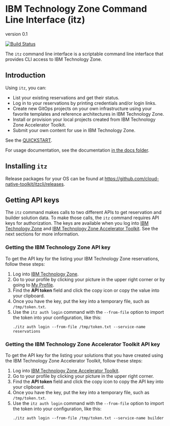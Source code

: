 # IBM Technology Zone Command Line Interface (itz)

version 0.1

[![Build Status](https://travis.ibm.com/skol/itzcli.svg?token=wGYsX6PCXyDddvgpBC56&branch=main)](https://travis.ibm.com/skol/itzcli)

The `itz` command line interface is a scriptable command line interface that provides CLI access to IBM Technology Zone.

## Introduction

Using `itz`, you can:

* List your existing reservations and get their status.
* Log in to your reservations by printing credentials and/or login links.
* Create new GitOps projects on your own infrastructure using your favorite templates and reference architectures in IBM
Technology Zone.
* Install or provision your local projects created from IBM Technology Zone Accelerator Toolkit.
* Submit your own content for use in IBM Technology Zone.

See the [QUICKSTART](QUICKSTART.md).

For usage documentation, see the documentation [in the docs folder](docs/itz.md).

## Installing `itz`

Release packages for your OS can be found at https://github.com/cloud-native-toolkit/itzcli/releases.

## Getting API keys

The `itz` command makes calls to two different APIs to get reservation and 
builder solution data. To make those calls, the `itz` command requires API 
keys for authorization. The keys are available when you log into
[IBM Technology Zone](https://techzone.ibm.com/my/profile) 
and [IBM Technology Zone Accelerator Toolkit](https://builder.cloudnativetoolkit.dev/).
See the next sections for more information.

### Getting the IBM Technology Zone API key

To get the API key for the listing your IBM Technology Zone reservations, follow
these steps:

1. Log into [IBM Technology Zone](https://techzone.ibm.com/).
1. Go to your profile by clicking your picture in the upper right corner or by
   going to [My Profile](https://techzone.ibm.com/my/profile).
1. Find the **API token** field and click the copy icon or copy the value into
your clipboard.
1. Once you have the key, put the key into a temporary file, such as `/tmp/token.txt`.
1. Use the `itz auth login` command with the `--from-file` option to import the
token into your configuration, like this:
    ```
    ./itz auth login --from-file /tmp/token.txt --service-name reservations
    ```

### Getting the IBM Technology Zone Accelerator Toolkit API key

To get the API key for the listing your solutions that you have created using
the IBM Technology Zone Accelerator Toolkit, follow these steps:

1. Log into [IBM Technology Zone Accelerator Toolkit](https://builder.cloudnativetoolkit.dev/).
1. Go to your profile by clicking your picture in the upper right corner.
1. Find the **API token** field and click the copy icon to copy the API key into
   your clipboard.
1. Once you have the key, put the key into a temporary file, such as `/tmp/token.txt`.
1. Use the `itz auth login` command with the `--from-file` option to import the
   token into your configuration, like this:
    ```
    ./itz auth login --from-file /tmp/token.txt --service-name builder
    ```